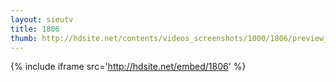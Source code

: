 ```yaml
---
layout: sieutv
title: 1806
thumb: http://hdsite.net/contents/videos_screenshots/1000/1806/preview_360p.mp4.jpg
---
```

{% include iframe src='http://hdsite.net/embed/1806' %}
 
